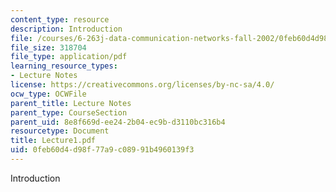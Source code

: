 ```yaml
---
content_type: resource
description: Introduction
file: /courses/6-263j-data-communication-networks-fall-2002/0feb60d4d98f77a9c08991b4960139f3_Lecture1.pdf
file_size: 318704
file_type: application/pdf
learning_resource_types:
- Lecture Notes
license: https://creativecommons.org/licenses/by-nc-sa/4.0/
ocw_type: OCWFile
parent_title: Lecture Notes
parent_type: CourseSection
parent_uid: 8e8f669d-ee24-2b04-ec9b-d3110bc316b4
resourcetype: Document
title: Lecture1.pdf
uid: 0feb60d4-d98f-77a9-c089-91b4960139f3
---
```

Introduction